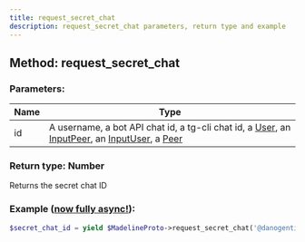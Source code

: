 ```yaml
---
title: request_secret_chat
description: request_secret_chat parameters, return type and example
---
```

## Method: request_secret_chat  


### Parameters:

| Name     |    Type       |
|----------|---------------|
|id| A username, a bot API chat id, a tg-cli chat id, a [User](API_docs/types/User.md), an [InputPeer](API_docs/types/InputPeer.md), an [InputUser](API_docs/types/InputUser.md), a [Peer](API_docs/types/Peer.md)|

### Return type: Number

Returns the secret chat ID

### Example ([now fully async!](https://docs.madelineproto.xyz/docs/ASYNC.html)):


```php
$secret_chat_id = yield $MadelineProto->request_secret_chat('@danogentili');
```

